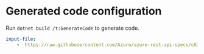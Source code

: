 # Generated code configuration

Run `dotnet build /t:GenerateCode` to generate code.

``` yaml
input-file:
    -  https://raw.githubusercontent.com/Azure/azure-rest-api-specs/c6322bc87f95716713acb643eaa3b45c17ff945d/specification/mixedreality/data-plane/Microsoft.MixedReality/preview/0.2-preview.0/mr-aoa.json
```